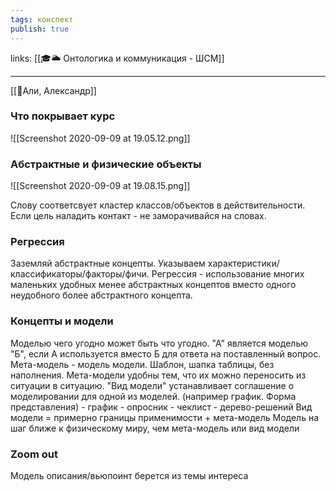 ```yaml
---
tags: конспект
publish: true
---
```

links: [[🎓🌥️ Онтологика и коммуникация - ШСМ]]

---

[[👤Али, Александр]]

### Что покрывает курс
![[Screenshot 2020-09-09 at 19.05.12.png]]

### Абстрактные и физические объекты
![[Screenshot 2020-09-09 at 19.08.15.png]]



Слову соответсвует кластер классов/объектов в действительности.
Если цель наладить контакт - не заморачивайся на словах.

### Регрессия
Заземляй абстрактные концепты. Указываем характеристики/классификаторы/факторы/фичи.
Регрессия - использование многих маленьких удобных менее абстрактных концептов вместо одного неудобного более абстрактного концепта.

### Концепты и модели
Моделью чего угодно может быть что угодно.
"А" является моделью "Б", если А используется вместо Б для ответа на поставленный вопрос.
Мета-модель - модель модели. Шаблон, шапка таблицы, без наполнения.
Мета-модели удобны тем, что их можно переносить из ситуации в ситуацию.
"Вид модели" устанавливает соглашение о моделировании для одной из моделей. (например график. Форма представления)
	- график
	- опросник
	- чеклист
	- дерево-решений
Вид модели = примерно границы применимости + мета-модель
Модель на шаг ближе к физическому миру, чем мета-модель или вид модели

### Zoom out
Модель описания/вьюпоинт берется из темы интереса